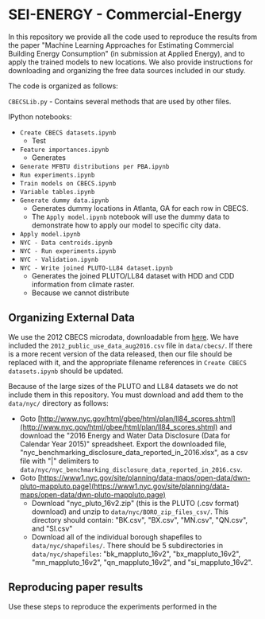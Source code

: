 # SEI-ENERGY - Commercial-Energy

In this repository we provide all the code used to reproduce the results from the paper "Machine Learning Approaches for Estimating Commercial Building Energy Consumption" (in submission at Applied Energy), and to apply the trained models to new locations. We also provide instructions for downloading and organizing the free data sources included in our study.

The code is organized as follows:

`CBECSLib.py` - Contains several methods that are used by other files.

IPython notebooks:
- `Create CBECS datasets.ipynb`
     - Test
- `Feature importances.ipynb`
    - Generates 
- `Generate MFBTU distributions per PBA.ipynb`
- `Run experiments.ipynb`
- `Train models on CBECS.ipynb`
- `Variable tables.ipynb`
- `Generate dummy data.ipynb`
     - Generates dummy locations in Atlanta, GA for each row in CBECS.
     - The `Apply model.ipynb` notebook will use the dummy data to demonstrate how to apply our model to specific city data.
- `Apply model.ipynb`
- `NYC - Data centroids.ipynb`
- `NYC - Run experiments.ipynb`
- `NYC - Validation.ipynb`
- `NYC - Write joined PLUTO-LL84 dataset.ipynb`
     - Generates the joined PLUTO/LL84 dataset with HDD and CDD information from climate raster.
     - Because we cannot distribute


## Organizing External Data

We use the 2012 CBECS microdata, downloadable from [here](https://www.eia.gov/consumption/commercial/data/2012/index.php?view=microdata). We have included the `2012_public_use_data_aug2016.csv` file in `data/cbecs/`. If there is a more recent version of the data released, then our file should be replaced with it, and the appropriate filename references in `Create CBECS datasets.ipynb` should be updated.

Because of the large sizes of the PLUTO and LL84 datasets we do not include them in this repository. You must download and add them to the `data/nyc/` directory as follows:

- Goto [http://www.nyc.gov/html/gbee/html/plan/ll84_scores.shtml](http://www.nyc.gov/html/gbee/html/plan/ll84_scores.shtml) and download the "2016 Energy and Water Data Disclosure (Data for Calendar Year 2015)" spreadsheet. Export the downloaded file, "nyc_benchmarking_disclosure_data_reported_in_2016.xlsx", as a csv file with "|" delimiters to `data/nyc/nyc_benchmarking_disclosure_data_reported_in_2016.csv`.
- Goto [https://www1.nyc.gov/site/planning/data-maps/open-data/dwn-pluto-mappluto.page](https://www1.nyc.gov/site/planning/data-maps/open-data/dwn-pluto-mappluto.page)
    - Download "nyc_pluto_16v2.zip" (this is the PLUTO (.csv format) download) and unzip to `data/nyc/BORO_zip_files_csv/`. This directory should contain: "BK.csv", "BX.csv", "MN.csv", "QN.csv", and "SI.csv"
    - Download all of the individual borough shapefiles to `data/nyc/shapefiles/`. There should be 5 subdirectories in `data/nyc/shapefiles`: "bk_mappluto_16v2", "bx_mappluto_16v2", "mn_mappluto_16v2", "qn_mappluto_16v2", and "si_mappluto_16v2".

## Reproducing paper results

Use these steps to reproduce the experiments performed in the 